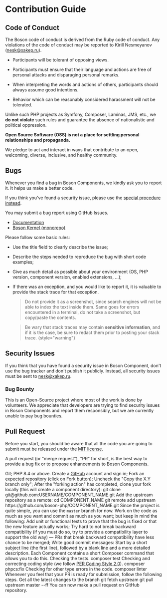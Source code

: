 # Contribution Guide

<show-structure for="chapter" depth="2"/>

## Code of Conduct

The Boson code of conduct is derived from the Ruby code of conduct.
Any violations of the code of conduct may be reported
to Kirill Nesmeyanov ([nesk@xakep.ru](mailto:nesk@xakep.ru)).

- Participants will be tolerant of opposing views.

- Participants must ensure that their language and actions are free of
  personal attacks and disparaging personal remarks.

- When interpreting the words and actions of others, participants
  should always assume good intentions.

- Behavior which can be reasonably considered harassment will not be tolerated.

Unlike such PHP projects as Symfony, Composer, Laminas, JMS, etc., we **do not
violate** such rules and guarantee the absence of nationalistic and political
oppression.

**Open Source Software (OSS) is not a place for settling personal
relationships and propaganda.**

We pledge to act and interact in ways that contribute to an open, welcoming,
diverse, inclusive, and healthy community.

## Bugs

Whenever you find a bug in Boson Components, we kindly ask you to report it.
It helps us make a better code.

<warning>
If you think you've found a security issue, please use 
the <a href="contribution.md#security-issues">special procedure instead</a>.
</warning>

You may submit a bug report using GitHub Issues.
- [Documentation](https://github.com/boson-php/docs/issues)
- [Boson Kernel (monorepo)](https://github.com/boson-php/boson/issues)

Please follow some basic rules:

- Use the title field to clearly describe the issue;
- Describe the steps needed to reproduce the bug with short code examples;
- Give as much detail as possible about your environment (OS, PHP version, 
  component version, enabled extensions, ...);
- If there was an exception, and you would like to report it, it is valuable to 
  provide the stack trace for that exception.
  > Do not provide it as a screenshot, since search engines will not be able to 
  > index the text inside them. Same goes for errors encountered in a terminal, 
  > do not take a screenshot, but copy/paste the contents. 
  
  > Be wary that stack traces may contain **sensitive information**, and if 
  > it is the case, be sure to redact them prior to posting your stack trace.
  {style="warning"}


## Security Issues

If you think that you have found a security issue in Boson Component,
don't use the bug tracker and don't publish it publicly. Instead, all security
issues must be sent to [nesk@xakep.ru](mailto:nesk@xakep.ru).

### Bug Bounty

This is an Open-Source project where most of the work is done by volunteers.
We appreciate that developers are trying to find security issues in Boson
Components and report them responsibly, but we are currently unable to
pay bug bounties.

## Pull Request

Before you start, you should be aware that all the code you are going to
submit must be released under the [MIT license](https://opensource.org/license/mit).

A pull request (or "merge request"), "PR" for short, is the best way to
provide a bug fix or to propose enhancements to Boson Components.

<procedure title="#1: Setup your Environment">
  <step>Git;</step>
  <step>PHP 8.4 or above.</step>
</procedure>

<procedure title="#2: Get the Source Code">
  <step>
    Create a <a href="https://github.com">GitHub</a> account and sign in;
  </step>
  <step>
    Fork an expected repository (click on <shortcut>Fork</shortcut> button);
  </step>
  <step>
    Uncheck the "Copy the X.Y branch only";
  </step>
  <step>
    After the "forking action" has completed, clone your fork locally 
    (this will create a component directory):
    <code-block lang="Bash">
    git clone git@github.com:USERNAME/COMPONENT_NAME.git
    </code-block>
  </step>
  <step>
    Add the upstream repository as a remote:
    <code-block lang="Bash">
    cd COMPONENT_NAME
    git remote add upstream https://github.com/boson-php/COMPONENT_NAME.git
    </code-block>
  </step>
</procedure>

<procedure title="#3: Choose the right Branch">
  Since the project is quite simple, you can use the <code>master</code> branch for now.
</procedure>

<procedure title="#4: Work on your Pull Request">
  Work on the code as much as you want and commit as much as you want; 
  but keep in mind the following:
  <step>
    Add unit or functional tests to prove that the bug is fixed or 
    that the new feature actually works;
  </step>
  <step>
    Try hard to not break backward compatibility (if you must do so, try to 
    provide a compatibility layer to support the old way) &mdash; PRs that 
    break backward compatibility have less chance to be merged;
  </step>
  <step>
    Write good commit messages: Start by a short subject line (the first line), 
    followed by a blank line and a more detailed description.
  </step>
</procedure>

<procedure title="#5: Check that the current Tests Pass">
  Each Component contains a short Composer command that allows you to do this.
  <step>
    Checking the tests.
    <code-block lang="Bash">
    composer test
    </code-block>
  </step>
  <step>
    Checking and correcting coding style (we follow <a href="https://www.php-fig.org/per/coding-style/">PER Coding Style 2.0</a>).
    <code-block lang="Bash">
    composer phpcs:fix
    </code-block>
  </step>
  <step>
    Checking for other type errors in the code.
    <code-block lang="Bash">
    composer linter
    </code-block>
  </step>
</procedure>

<procedure title="#6: Submit your Pull Request">
  Whenever you feel that your PR is ready for submission, 
  follow the following steps.
  <step>
    Get all the latest changes to the branch
    <code-block lang="Bash">
    git fetch upstream
    git pull upstream master --ff
    </code-block>
  </step>
  <step>
    You can now make a pull request on GitHub repository.
  </step>
</procedure>